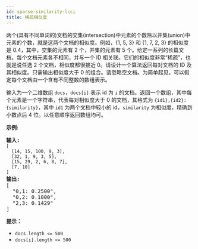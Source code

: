 ```yaml
---
id: sparse-similarity-lcci
title: 稀疏相似度
---
```

两个(具有不同单词的)文档的交集(intersection)中元素的个数除以并集(union)中元素的个数，就是这两个文档的相似度。例如，{1, 5, 3} 和 {1, 7, 2, 3} 的相似度是 0.4，其中，交集的元素有 2 个，并集的元素有 5 个。给定一系列的长篇文档，每个文档元素各不相同，并与一个 ID 相关联。它们的相似度非常“稀疏”，也就是说任选 2 个文档，相似度都很接近 0。请设计一个算法返回每对文档的 ID 及其相似度。只需输出相似度大于 0 的组合。请忽略空文档。为简单起见，可以假定每个文档由一个含有不同整数的数组表示。

输入为一个二维数组 <code>docs</code>，<code>docs[i]</code> 表示 id 为 <code>i</code> 的文档。返回一个数组，其中每个元素是一个字符串，代表每对相似度大于 0 的文档，其格式为 <code>{id1},{id2}: {similarity}</code>，其中 <code>id1</code> 为两个文档中较小的 id，<code>similarity</code> 为相似度，精确到小数点后 4 位。以任意顺序返回数组均可。

**示例:**


<pre><strong>输入:</strong> <br/><code>[<br/>  [14, 15, 100, 9, 3],<br/>  [32, 1, 9, 3, 5],<br/>  [15, 29, 2, 6, 8, 7],<br/>  [7, 10]<br/>]</code><br/><strong>输出:</strong><br/>[<br/>  &#34;0,1: 0.2500&#34;,<br/>  &#34;0,2: 0.1000&#34;,<br/>  &#34;2,3: 0.1429&#34;<br/>]</pre>

**提示：**


- <code>docs.length &lt;= 500</code>
- <code>docs[i].length &lt;= 500</code>
